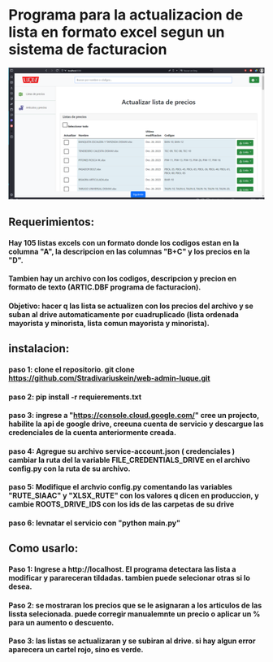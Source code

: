 
# Programa para la actualizacion de lista en formato excel segun un sistema de facturacion

![ilustration home page](server/imgs/ilustration.png)



## Requerimientos:
#### Hay 105 listas excels con un formato donde los codigos estan en la columna "A", la descripcion en las columnas "B+C" y los precios en la "D".

#### Tambien hay un archivo con los codigos, descripcion y precion en formato de texto (ARTIC.DBF programa de facturacion).

#### Objetivo: hacer q las lista se actualizen con los precios del archivo y se suban al drive automaticamente por cuadruplicado (lista ordenada mayorista y minorista, lista comun mayorista y minorista).

## instalacion:

#### paso 1: clone el repositorio. git clone https://github.com/Stradivariuskein/web-admin-luque.git

#### paso 2: pip install -r requierements.txt

#### paso 3: ingrese a "https://console.cloud.google.com/" cree un projecto, habilite la api de google drive, creeuna cuenta de servicio y descargue las credenciales de la cuenta anteriormente creada. 

#### paso 4: Agregue su archivo service-account.json ( credenciales ) cambiar la ruta del la variable FILE_CREDENTIALS_DRIVE en el archivo config.py con la ruta de su archivo.

#### paso 5: Modifique el archvio config.py comentando las variables "RUTE_SIAAC" y "XLSX_RUTE" con los valores q dicen en produccion, y cambie ROOTS_DRIVE_IDS con los ids de las carpetas de su drive

#### paso 6: levnatar el servicio con "python main.py"

## Como usarlo:

#### Paso 1: Ingrese a http://localhost. El programa detectara las lista a modificar y parareceran tildadas. tambien puede selecionar otras si lo desea.

#### Paso 2: se mostraran los precios que se le asignaran a los articulos de las lissta selecionada. puede corregir manualemnte un precio o aplicar un % para un aumento o descuento.

#### Paso 3: las listas se actualizaran y se subiran al drive. si hay algun error aparecera un cartel rojo, sino es verde.
